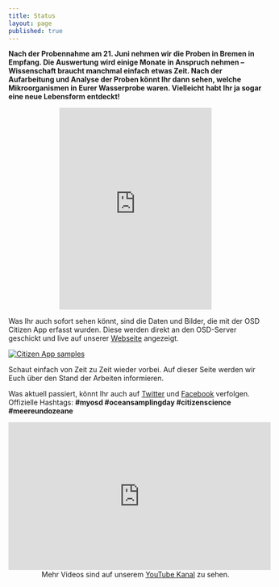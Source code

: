 ```yaml
---
title: Status
layout: page
published: true
---
```



**Nach der Probennahme am 21. Juni nehmen wir die Proben in Bremen in Empfang. Die Auswertung wird einige Monate in Anspruch nehmen – Wissenschaft braucht manchmal einfach etwas Zeit. Nach der Aufarbeitung und Analyse der Proben könnt Ihr dann sehen, welche Mikroorganismen in Eurer Wasserprobe waren. Vielleicht habt Ihr ja sogar eine neue Lebensform entdeckt!**


<div align="center">
<iframe width="60%" height="400" frameborder="0" scrolling="no" allowtransparency="true" src="https://mapalist.com/map/587826" ></iframe>
</div>


Was Ihr auch sofort sehen könnt, sind die Daten und Bilder, die mit der OSD Citizen App erfasst wurden. Diese werden direkt an den OSD-Server geschickt und live auf unserer [Webseite](https://mb3is.megx.net/osd-app/samples) angezeigt.

[![Citizen App samples]({{site.baseurl}}/assets/images/app_samples_page.png)](http://mb3is.megx.net/osd-app/samples)

Schaut einfach von Zeit zu Zeit wieder vorbei. Auf dieser Seite werden wir Euch über den Stand der Arbeiten informieren.

Was aktuell passiert, könnt Ihr auch auf [Twitter](https://twitter.com/Micro_B3) und [Facebook](https://www.facebook.com/microb3osd) verfolgen. Offizielle Hashtags: **#myosd #oceansamplingday #citizenscience #meereundozeane**

<div class="block">
<iframe width="520" height="293" src="https://www.youtube.com/embed/5vpKlkzusE8" frameborder="0" allowfullscreen></iframe>
</div>

<div align="center">
Mehr Videos sind auf unserem <a href="https://www.youtube.com/channel/UCFrDqNblLC2qZoLIOuM0lnQ">YouTube Kanal</a> zu sehen.
</div>

